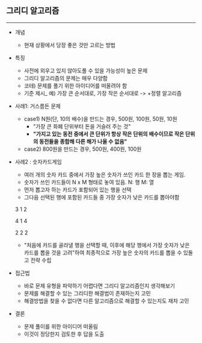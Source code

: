 ## 그리디 알고리즘

---

- 개념

  - 현재 상황에서 당장 좋은 것만 고르는 방법

- 특징

  - 사전에 외우고 있지 않아도풀 수 있을 가능성이 높은 문제
  - 그리디 알고리즘의 문제는 매우 다양함
  - 코테) 문제를 풀기 위한 아이디어를 떠올려야 함
  - 기준 제시_ 예) 가장 큰 순서대로, 가장 작은 순서대로 -> +정렬 알고리즘

  

- 사례1: 거스름돈 문제

  - case1) N원(단, 10의 배수)을 만드는 경우, 500원, 100원, 50원, 10원
    - "가장 큰 화폐 단위부터 돈을 거슬러 주는 것"
    -  **"가지고 있는 동전 중에서 큰 단위가 항상 작은 단위의 배수이므로 작은 단위의 동전들을 종합해 다른 해가 나올 수 없음"**
  - case2) 800원을 만드는 경우,  500원, 400원, 100원



- 사례2 : 숫자카드게임

  - 여러 개의 숫자 카드 중에서 가장 높은 숫자가 쓰인 카드 한 장을 뽑는 게임.
  - 숫자가 쓰인 카드들이 N x M 형태로 놓여 있음. N: 행 M: 열
  - 먼저 뽑고자 하는 카드가 포함되어 있는 행을 선택
  - 그다음 선택된 행에 포함된 카드들 중 가장 숫자가 낮은 카드를 뽑아야함

  3 1 2

  4 1 4

  2 2 2

  - "처음에 카드를 골라낼 행을 선택할 때, 이후에 해당 행에서 가장 숫자가 낮은 카드를 뽑을 것을 고려"하여 최종적으로 가장 높은 숫자의 카드를 뽑을 수 있돌고 전략 수립


- 접근법

  - 바로 문제 유형을 파악하기 어렵다면 그리디 알고리즘인지 생각해보기
  - 문제를 해결할 수 있는 그리디한 해결법이 존재하는지 고민
  - 해결방법을 찾을 수 없다면 다른 알고리즘으로 해결할 수 있는지도 재차 고민



- 결론

  - 문제 풀이를 위한 아이디어 떠올림
  - 이것이 정당한지 검토한 후 답을 도출

  
